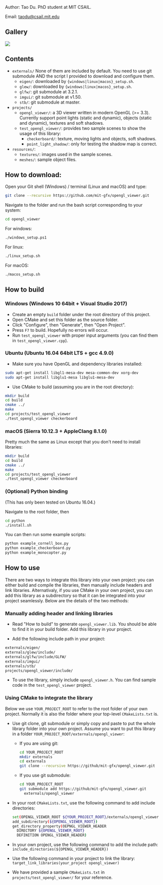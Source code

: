 Author: Tao Du. PhD student at MIT CSAIL.

Email: taodu@csail.mit.edu

## Gallery
<img src="resources/pictures/monocopter.gif"/>

## Contents
* `externals/`
None of them are included by default. You need to use git submodule AND the
script I provided to download and configure them.
  * `eigen/`: downloaded by `{windows|linux|macos}_setup.sh`.
  * `glew/`: downloaded by `{windows|linux|macos}_setup.sh`.
  * `glfw/`: git submodule at 3.2.1.
  * `imgui/`: git submodule at v1.50.
  * `stb/`: git submodule at master.
* `projects/`
  * `opengl_viewer/`: a 3D viewer written in modern OpenGL (>= 3.3). Currently
    support point lights (static and dynamic), objects (static and dynamic),
    textures and soft shadows.
  * `test_opengl_viewer/`: provides two sample scenes to show the usage of this
    library:
    * `checkerboard/`: texture, moving lights and objects, soft shadows.
    * `point_light_shadow/`: only for testing the shadow map is correct.
* `resources/`:
  * `textures/`: images used in the sample scenes.
  * `meshes/`: sample object files.

## How to download:
Open your Git shell (Windows) / terminal (Linux and macOS) and type:
```bash
git clone --recursive https://github.com/mit-gfx/opengl_viewer.git
```
Navigate to the folder and run the bash script corresponding to your system:
```bash
cd opengl_viewer
```
For windows:
```bash
./windows_setup.ps1
```
For linux:
```bash
./linux_setup.sh
```
For macOS:
```bash
./macos_setup.sh
```

## How to build

### Windows (Windows 10 64bit + Visual Studio 2017)
* Create an empty `build` folder under the root directory of this project.
* Open CMake and set this folder as the source folder.
* Click "Configure", then "Generate", then "Open Project".
* Press `F7` to build. Hopefully no errors will occur.
* Run `test_opengl_viewer` with proper input arguments (you can find them in
  `test_opengl_viewer.cpp`).

### Ubuntu (Ubuntu 16.04 64bit LTS + gcc 4.9.0)
* Make sure you have OpenGL and dependency libraries installed:
```bash
sudo apt-get install libgl1-mesa-dev mesa-common-dev xorg-dev
sudo apt-get install libglu1-mesa libglu1-mesa-dev
```
* Use CMake to build (assuming you are in the root directory):
```bash
mkdir build
cd build
cmake ../
make
cd projects/test_opengl_viewer
./test_opengl_viewer checkerboard
```

### macOS (Sierra 10.12.3 + AppleClang 8.1.0)
Pretty much the same as Linux except that you don't need to install libraries:
```bash
mkdir build
cd build
cmake ../
make
cd projects/test_opengl_viewer
./test_opengl_viewer checkerboard
```

### (Optional) Python binding
(This has only been tested on Ubuntu 16.04.)

Navigate to the root folder, then
```bash
cd python
./install.sh
```
You can then run some example scripts:
```bash
python example_cornell_box.py
python example_checkerboard.py
python example_monocopter.py
```

## How to use
There are two ways to integrate this library into your own project: you can
either build and compile the libraries, then manually include headers and link
libraries. Alternativaly, if you use CMake in your own project, you can add
this library as a subdirectory so that it can be integrated into your project
seamlessly. Below are the details of the two methods:

### Manually adding header and linking libraries
* Read "How to build" to generate `opengl_viewer.lib`. You should be able to
  find it in your build folder. Add this library in your project.

* Add the following include path in your project:
```bash
externals/eigen/
externals/glew/include/
externals/glfw/include/GLFW/
externals/imgui/
externals/stb/
projects/opengl_viewer/include/
```

* To use the library, simply include `opengl_viewer.h`. You can find sample
  code in the `test_opengl_viewer` project.

### Using CMake to integrate the library
Below we use `YOUR_PROJECT_ROOT` to refer to the root folder of your own
project. Normally it is also the folder where your top-level `CMakeLists.txt`
is.
* Use git clone, git submodule or simply copy and paste to put the whole
  library folder into your own project. Assume you want to put this library in
  a folder `YOUR_PROJECT_ROOT/externals/opengl_viewer`:
  * If you are using git:
    ```bash
    cd YOUR_PROJECT_ROOT
    mkdir externals
    cd externals
    git clone --recursive https://github/mit-gfx/opengl_viewer.git
    ```
  * If you use git submodule:
    ```bash
    cd YOUR_PROJECT_ROOT
    git submodule add https://github/mit-gfx/opengl_viewer.git
      externals/opengl_viewer
    ```
* In your root `CMakeLists.txt`, use the following command to add include
  directories:
  ```bash
  set(OPENGL_VIEWER_ROOT ${YOUR_PROJECT_ROOT}/externals/opengl_viewer)
  add_subdirectory(${OPENGL_VIEWER_ROOT})
  get_directory_property(OEPNGL_VIEWER_HEADER
    DIRECTORY ${OPENGL_VIEWER_ROOT}
    DEFINITION OPENGL_VIEWER_HEADER)
  ```
* In your own project, use the following command to add the include path:
  `include_directories(${OPENGL_VIEWER_HEADER})`

* Use the following command in your project to link the library:
  `target_link_libraries(your_project opengl_viewer)`

* We have provided a sample `CMakeLists.txt` in `projects/test_opengl_viewer/`
  for your reference.
